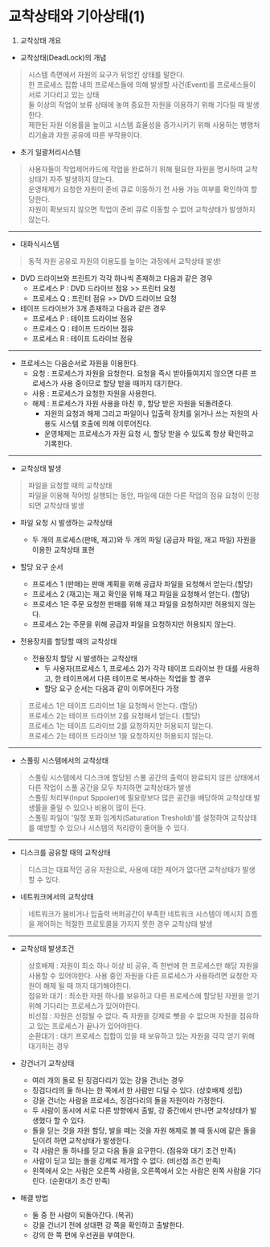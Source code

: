 # 교착상태와 기아상태(1)

1. 교착상태 개요
- 교착상태(DeadLock)의 개념
> 시스템 측면에서 자원의 요구가 뒤엉킨 상태를 말한다.  
한 프로세스 집합 내의 프로세스들에 의해 발생할 사건(Event)를 프로세스들이 서로 기다리고 있는 상태  
둘 이상의 작업이 보류 상태에 놓여 중요한 자원을 이용하기 위해 기다릴 때 발생한다.  
제한된 자원 이용률을 높이고 시스템 효율성을 증가시키기 위해 사용하는 병행처리기술과 자원 공유에 따른 부작용이다.

- 초기 일괄처리시스템
> 사용자들이 작업제어카드에 작업을 완료하기 위해 필요한 자원을 명시하여 교착상태가 자주 발생하지 않는다.  
운영체제가 요청한 자원이 준비 큐로 이동하기 전 사용 가능 여부를 확인하여 할당한다.  
자원이 확보되지 않으면 작업이 준비 큐로 이동할 수 없어 교착상태가 발생하지 않는다. 

---
- 대화식시스템
> 동적 자원 공유로 자원의 이용도를 높이는 과정에서 교착상태 발생!
  - DVD 드라이브와 프린트가 각각 하나씩 존재하고 다음과 같은 경우
    - 프로세스 P : DVD 드라이브 점유 >> 프린터 요청
    - 프로세스 Q : 프린터 점유 >> DVD 드라이브 요청
  - 테이프 드라이브가 3개 존재하고 다음과 같은 경우
    - 프로세스 P : 테이프 드라이브 점유
    - 프로세스 Q : 테이프 드라이브 점유
    - 프로세스 R : 테이프 드라이브 점유

---
- 프로세스는 다음순서로 자원을 이용한다.
  - 요청 : 프로세스가 자원을 요청한다. 요청을 즉시 받아들여지지 않으면 다른 프로세스가 사용 중이므로 할당 받을 때까지 대기한다.
  - 사용 : 프로세스가 요청한 자원을 사용한다.
  - 해제 : 프로세스가 자원 사용을 마친 후, 할당 받은 자원을 되돌려준다.
    - 자원의 요청과 해제 그리고 파일이나 입출력 장치를 읽거나 쓰는 자원의 사용도 시스템 호출에 의해 이루어진다.
    - 운영체제는 프로세스가 자원 요청 시, 할당 받을 수 있도록 항상 확인하고 기록한다.
---
- 교착상태 발생
> 파일을 요청할 때의 교착상태  
파일을 이용해 작어빙 실행되는 동안, 파일에 대한 다른 작업의 점유 요청이 인정되면 교착상태 발생
- 파일 요청 시 발생하는 교착상태
  - 두 개의 프로세스(판매, 재고)와 두 개의 파일 (공급자 파일, 재고 파일) 자원을 이용한 교착상태 표현

- 할당 요구 순서
  - 프로세스 1 (판매)는 판매 계획을 위해 공급자 파일을 요청해서 얻는다.(할당)
  - 프로세스 2 (재고)는 재고 확인을 위해 재고 파일을 요청해서 얻는다. (할당)
  - 프로세스 1은 주문 요청한 판매를 위해 재고 파일을 요청하지만 허용되지 않는다.
  - 프로세스 2는 주문을 위해 공급자 파일을 요청하지만 허용되지 않는다.

- 전용장치를 할당할 때의 교착상태
  - 전용장치 할당 시 발생하는 교착상태
    - 두 사용자(프로세스 1, 프로세스 2)가 각각 테이프 드라이브 한 대를 사용하고, 한 테이프에서 다른 테이프로 복사하는 작업을 할 경우
    - 할당 요구 순서는 다음과 같이 이루어진다 가정
> 프로세스 1은 테이프 드라이브 1을 요청해서 얻는다. (할당)  
프로세스 2는 테이프 드라이브 2를 요청해서 얻는다. (할당)  
프로세스 1는 테이프 드라이브 2를 요청하지만 허용되지 않는다.  
프로세스 2는 테이프 드라이브 1을 요청하지만 허용되지 않는다.

---
- 스풀링 시스템에서의 교착상태
> 스풀링 시스템에서 디스크에 할당된 스풀 공간의 출력이 완료되지 않은 상태에서 다른 작업이 스풀 공간을 모두 차지하면 교착상태가 발생  
스풀링 처리부(Input Sppoler)에 필요량보다 많은 공간을 배당하여 교착상태 발생률을 줄일 수 있으나 비용이 많이 든다.  
스풀링 파일이 '일정 포화 임계치(Saturation Treshold)'를 설정하여 교착상태를 예방할 수 있으나 시스템의 처리량이 줄어들 수 있다.

---
- 디스크를 공유할 때의 교착상태
> 디스크는 대표적인 공유 자원으로, 사용에 대한 제어가 없다면 교착상태가 발생할 수 있다.

- 네트워크에서의 교착상태
> 네트워크가 붐비거나 입출력 버퍼공간이 부족한 네트워크 시스템이 메시지 흐름을 제어하는 적절한 프로토콜을 가지지 못한 경우 교착상태 발생

---
- 교착상태 발생조건
> 상호배제 : 자원이 최소 하나 이상 비 공유, 즉 한번에 한 프로세스만 해당 자원을 사용할 수 있어야한다. 사용 중인 자원을 다른 프로세스가 사용하려면 요청한 자원이 해제 될 때 까지 대기해야한다.  
점유와 대기 : 최소한 자원 하나를 보유하고 다른 프로세스에 할당된 자원을 얻기 위해 기다리는 프로세스가 있어야한다.  
비선점 : 자원은 선점될 수 없다. 즉 자원을 강제로 뺏을 수 없으며 자원을 점유하고 있는 프로세스가 끝나가 있어야한다.  
순환대기 : 대기 프로세스 집합이 있을 때 보유하고 있는 자원을 각각 얻기 위해 대기하는 경우 
- 강건너기 교착상태
  - 여러 개의 돌로 된 징검다리가 있는 강을 건너는 경우
  - 징검다리의 둘 하나는 한 쪽에서 한 사람만 디딜 수 있다. (상호배제 성립)
  - 강을 건너는 사람을 프로세스, 징검다리의 돌을 자원이라 가정한다.
  - 두 사람이 동시에 서로 다른 방향에서 출발, 강 중간에서 만나면 교착상태가 발생했다 할 수 있다.
  - 돌을 딛는 것을 자원 할당, 발을 떼는 것을 자원 해제로 볼 때 동시에 같은 돌을 딛이려 하면 교착상태가 발생한다.
  - 각 사람은 돌 하나를 딛고 다음 돌을 요구한다. (점유와 대기 조건 만족)
  - 사람이 딛고 있는 돌을 강제로 제거할 수 없다. (비선점 조건 만족)
  - 왼쪽에서 오는 사람은 오른쪽 사람을, 오른쪽에서 오는 사람은 왼쪽 사람을 기다린다. (순환대기 조건 만족)

- 해결 방법
  - 둘 중 한 사람이 되돌아간다. (복귀)
  - 강을 건너기 전에 상대편 강 쪽을 확인하고 출발한다.
  - 강의 한 쪽 편에 우선권을 부여한다.

